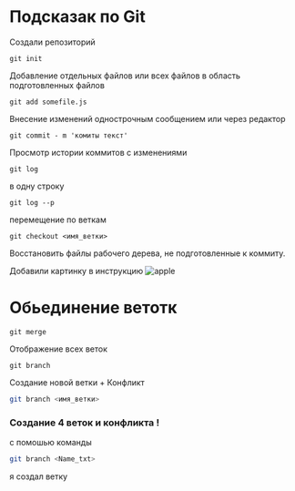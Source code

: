 # Подсказак по Git

Создали репозиторий 
```
git init
```
Добавление отдельных файлов или всех файлов в область подготовленных файлов
```
git add somefile.js
```
 Внесение изменений однострочным сообщением или через редактор
 ```
 git commit - m 'комиты текст'
 ```
  Просмотр истории коммитов с изменениями
  ```
  git log
  ```
  в одну строку 
  ```
  git log --p
  ```
  перемещение по веткам

  ```
  git checkout <имя_ветки>
  ```
  Восстановить файлы рабочего дерева, не подготовленные к коммиту.

  Добавили картинку в инструкцию
  ![apple](apple.ipg.jpg)

  # Обьединение ветотк
  ```
  git merge
  ```
  Отображение всех веток 
  ```
  git branch
  ```

  Создание новой ветки + Конфликт

```sh
git branch <имя_ветки>
```

  ### Создание 4 веток и конфликта !
  с помошью команды 
  ```sh
git branch <Name_txt>
```
я создал ветку 
